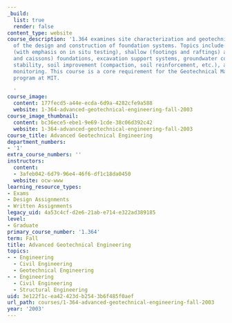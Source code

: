```yaml
---
_build:
  list: true
  render: false
content_type: website
course_description: '1.364 examines site characterization and geotechnical aspects
  of the design and construction of foundation systems. Topics include: site investigation
  (with emphasis on in situ testing), shallow (footings and raftings) and deep (piles
  and caissons) foundations, excavation support systems, groundwater control, slope
  stability, soil improvement (compaction, soil reinforcement, etc.), and construction
  monitoring. This course is a core requirement for the Geotechnical Master of Engineering
  program at MIT.

  '
course_image:
  content: 177fecd5-a44e-ecda-6d9a-4282cfe9a588
  website: 1-364-advanced-geotechnical-engineering-fall-2003
course_image_thumbnail:
  content: bc36ece5-ebe1-9e69-1cde-38c06d392c42
  website: 1-364-advanced-geotechnical-engineering-fall-2003
course_title: Advanced Geotechnical Engineering
department_numbers:
- '1'
extra_course_numbers: ''
instructors:
  content:
  - 3afeb042-6d79-96e4-46f6-df1c18da0450
  website: ocw-www
learning_resource_types:
- Exams
- Design Assignments
- Written Assignments
legacy_uid: 4a53c4cf-d2e6-21ab-e714-e322ad389185
level:
- Graduate
primary_course_number: '1.364'
term: Fall
title: Advanced Geotechnical Engineering
topics:
- - Engineering
  - Civil Engineering
  - Geotechnical Engineering
- - Engineering
  - Civil Engineering
  - Structural Engineering
uid: 3e122f1c-ea42-423d-b254-3b6f485f0aef
url_path: courses/1-364-advanced-geotechnical-engineering-fall-2003
year: '2003'
---
```

